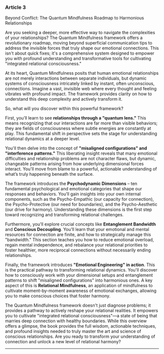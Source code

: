 ### Article 3
Beyond Conflict: The Quantum Mindfulness Roadmap to Harmonious Relationships



Are you seeking a deeper, more effective way to navigate the complexities of your relationships? The Quantum Mindfulness framework offers a revolutionary roadmap, moving beyond superficial communication tips to address the invisible forces that truly shape our emotional connections. This isn't about quick fixes; it's a comprehensive system designed to empower you with profound understanding and transformative tools for cultivating "integrated relational consciousness."

At its heart, Quantum Mindfulness posits that human emotional relationships are not merely interactions between separate individuals, but dynamic systems of consciousness intricately linked by instant, often unconscious, connections. Imagine a vast, invisible web where every thought and feeling vibrates with profound impact. The framework provides clarity on how to understand this deep complexity and actively transform it.

So, what will you discover within this powerful framework?

First, you’ll learn to see **relationships through a "quantum lens."** This means recognizing that our interactions are far more than visible behaviors; they are fields of consciousness where subtle energies are constantly at play. This fundamental shift in perspective sets the stage for understanding relational dynamics at a deeper level.

You'll then delve into the concept of **"misaligned configurations" and "interference patterns."** This liberating insight reveals that many emotional difficulties and relationship problems are not character flaws, but dynamic, changeable patterns arising from how underlying dimensional forces interact. You'll move from blame to a powerful, actionable understanding of what’s truly happening beneath the surface.

The framework introduces the **Psychodynamic Dimensions** – ten fundamental psychological and emotional categories that shape our responses and behaviors. You’ll gain insights into your own internal components, such as the Psycho-Empathic (our capacity for connection), the Psycho-Protective (our need for boundaries), and the Psycho-Aesthetic (our drive for harmony). Understanding these dimensions is the first step toward recognizing and transforming relational challenges.

Furthermore, you'll explore crucial concepts like **Entanglement Bandwidth** and **Conscious Decoupling**. You’ll learn that your emotional and mental resources for connection are finite, and how to strategically manage this "bandwidth." This section teaches you how to reduce emotional overload, regain mental independence, and rebalance your relational priorities to foster healthier, more reciprocal connections without necessarily ending relationships.

Finally, the framework introduces **"Emotional Engineering" in action**. This is the practical pathway to transforming relational dynamics. You'll discover how to consciously work with your dimensional setups and entanglement patterns to shift "misaligned configurations" into harmonious ones. A key aspect of this is **Relational Mindfulness**, an application of mindfulness to cultivate moment-by-moment awareness of emotional exchanges, allowing you to make conscious choices that foster harmony.

The Quantum Mindfulness framework doesn't just diagnose problems; it provides a pathway to actively reshape your relational realities. It empowers you to cultivate "integrated relational consciousness"—a state of being that marries deep connection with healthy boundaries. While this overview offers a glimpse, the book provides the full wisdom, actionable techniques, and profound insights needed to truly master the art and science of conscious relationships. Are you ready to transform your understanding of connection and unlock a new level of relational harmony?

---